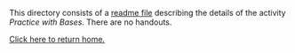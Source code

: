 This directory consists of a [readme file](https://github.com/sfushidahardy/SSEA-Linear-Algebra-Activities/blob/main/SubspaceDimensionSpan/PracticeWithBases/practice-with-bases-readme.pdf) describing the details of the activity _Practice with Bases_. There are no handouts.

[Click here to return home.](https://github.com/sfushidahardy/SSEA-Linear-Algebra-Activities/blob/main/README.md#Subspaces-Dimension-Spans)
